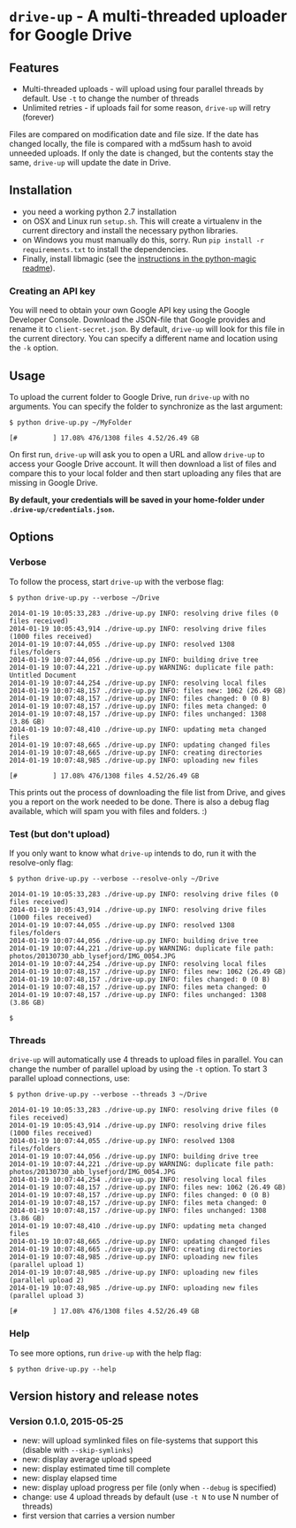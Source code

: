 `drive-up` - A multi-threaded uploader for Google Drive
=======================================================

Features
--------

* Multi-threaded uploads - will upload using four parallel threads by default. Use `-t` to change the number of threads
* Unlimited retries - if uploads fail for some reason, `drive-up` will retry (forever)

Files are compared on modification date and file size. If the date has changed locally, the file is
compared with a md5sum hash to avoid unneeded uploads. If only the date is changed, but the contents
stay the same, `drive-up` will update the date in Drive.

Installation
------------

* you need a working python 2.7 installation
* on OSX and Linux run `setup.sh`. This will create a virtualenv in the current directory and install the necessary python libraries.
* on Windows you must manually do this, sorry. Run `pip install -r requirements.txt` to install the dependencies.
* Finally, install libmagic (see the [instructions in the python-magic readme](https://github.com/ahupp/python-magic#dependencies)).

### Creating an API key

You will need to obtain your own Google API key using the Google Developer Console. Download the JSON-file that
Google provides and rename it to `client-secret.json`. By default, `drive-up` will look for this file in the current
directory. You can specify a different name and location using the `-k` option.

Usage
-----

To upload the current folder to Google Drive, run `drive-up` with no arguments. You can specify the folder to synchronize as the last argument:

```
$ python drive-up.py ~/MyFolder

[#         ] 17.08% 476/1308 files 4.52/26.49 GB
```

On first run, `drive-up` will ask you to open a URL and allow `drive-up` to access your Google Drive account.
It will then download a list of files and compare this to your local folder and then start uploading any files
that are missing in Google Drive.

**By default, your credentials will be saved in your home-folder under `.drive-up/credentials.json`.**

## Options

### Verbose

To follow the process, start `drive-up` with the verbose flag:

```
$ python drive-up.py --verbose ~/Drive

2014-01-19 10:05:33,283 ./drive-up.py INFO: resolving drive files (0 files received)
2014-01-19 10:05:43,914 ./drive-up.py INFO: resolving drive files (1000 files received)
2014-01-19 10:07:44,055 ./drive-up.py INFO: resolved 1308 files/folders
2014-01-19 10:07:44,056 ./drive-up.py INFO: building drive tree
2014-01-19 10:07:44,221 ./drive-up.py WARNING: duplicate file path: Untitled Document
2014-01-19 10:07:44,254 ./drive-up.py INFO: resolving local files
2014-01-19 10:07:48,157 ./drive-up.py INFO: files new: 1062 (26.49 GB)
2014-01-19 10:07:48,157 ./drive-up.py INFO: files changed: 0 (0 B)
2014-01-19 10:07:48,157 ./drive-up.py INFO: files meta changed: 0
2014-01-19 10:07:48,157 ./drive-up.py INFO: files unchanged: 1308 (3.86 GB)
2014-01-19 10:07:48,410 ./drive-up.py INFO: updating meta changed files
2014-01-19 10:07:48,665 ./drive-up.py INFO: updating changed files
2014-01-19 10:07:48,665 ./drive-up.py INFO: creating directories
2014-01-19 10:07:48,985 ./drive-up.py INFO: uploading new files

[#         ] 17.08% 476/1308 files 4.52/26.49 GB
```

This prints out the process of downloading the file list from Drive, and gives you a report on the work needed to be done.
There is also a debug flag available, which will spam you with files and folders. :)

### Test (but don't upload)

If you only want to know what `drive-up` intends to do, run it with the resolve-only flag:

```
$ python drive-up.py --verbose --resolve-only ~/Drive

2014-01-19 10:05:33,283 ./drive-up.py INFO: resolving drive files (0 files received)
2014-01-19 10:05:43,914 ./drive-up.py INFO: resolving drive files (1000 files received)
2014-01-19 10:07:44,055 ./drive-up.py INFO: resolved 1308 files/folders
2014-01-19 10:07:44,056 ./drive-up.py INFO: building drive tree
2014-01-19 10:07:44,221 ./drive-up.py WARNING: duplicate file path: photos/20130730_abb_lysefjord/IMG_0054.JPG
2014-01-19 10:07:44,254 ./drive-up.py INFO: resolving local files
2014-01-19 10:07:48,157 ./drive-up.py INFO: files new: 1062 (26.49 GB)
2014-01-19 10:07:48,157 ./drive-up.py INFO: files changed: 0 (0 B)
2014-01-19 10:07:48,157 ./drive-up.py INFO: files meta changed: 0
2014-01-19 10:07:48,157 ./drive-up.py INFO: files unchanged: 1308 (3.86 GB)

$
```

### Threads

`drive-up` will automatically use 4 threads to upload files in parallel. You can change the number of parallel
 upload by using the `-t` option. To start 3 parallel upload connections, use:

```
$ python drive-up.py --verbose --threads 3 ~/Drive

2014-01-19 10:05:33,283 ./drive-up.py INFO: resolving drive files (0 files received)
2014-01-19 10:05:43,914 ./drive-up.py INFO: resolving drive files (1000 files received)
2014-01-19 10:07:44,055 ./drive-up.py INFO: resolved 1308 files/folders
2014-01-19 10:07:44,056 ./drive-up.py INFO: building drive tree
2014-01-19 10:07:44,221 ./drive-up.py WARNING: duplicate file path: photos/20130730_abb_lysefjord/IMG_0054.JPG
2014-01-19 10:07:44,254 ./drive-up.py INFO: resolving local files
2014-01-19 10:07:48,157 ./drive-up.py INFO: files new: 1062 (26.49 GB)
2014-01-19 10:07:48,157 ./drive-up.py INFO: files changed: 0 (0 B)
2014-01-19 10:07:48,157 ./drive-up.py INFO: files meta changed: 0
2014-01-19 10:07:48,157 ./drive-up.py INFO: files unchanged: 1308 (3.86 GB)
2014-01-19 10:07:48,410 ./drive-up.py INFO: updating meta changed files
2014-01-19 10:07:48,665 ./drive-up.py INFO: updating changed files
2014-01-19 10:07:48,665 ./drive-up.py INFO: creating directories
2014-01-19 10:07:48,985 ./drive-up.py INFO: uploading new files (parallel upload 1)
2014-01-19 10:07:48,985 ./drive-up.py INFO: uploading new files (parallel upload 2)
2014-01-19 10:07:48,985 ./drive-up.py INFO: uploading new files (parallel upload 3)

[#         ] 17.08% 476/1308 files 4.52/26.49 GB
```

### Help

To see more options, run `drive-up` with the help flag:

```
$ python drive-up.py --help
```

## Version history and release notes

### Version 0.1.0, 2015-05-25

- new: will upload symlinked files on file-systems that support this (disable with `--skip-symlinks`)
- new: display average upload speed
- new: display estimated time till complete
- new: display elapsed time
- new: display upload progress per file (only when `--debug` is specified)
- change: use 4 upload threads by default (use `-t N` to use N number of threads)
- first version that carries a version number
